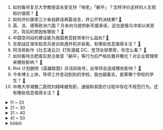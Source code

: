 1. 如何看待复旦大学教授梁永安支持「啃老」「躺平」？怎样评价这样的人生观和价值观？ [:link:](https://www.zhihu.com/question/548956438)
2. 如何评价唐家三少亲自辟谣再娶谣言，并公开判决结果? [:link:](https://www.zhihu.com/question/548982652)
3. 英、法、德等欧洲六国 7 月未向乌提供新军援承诺，这也是俄乌冲突以来首次，背后的原因有哪些？ [:link:](https://www.zhihu.com/question/548991890)
4. 中国空间站的建设能为我国老百姓带来什么益处? [:link:](https://www.zhihu.com/question/548919049)
5. 东部战区海军航空兵夜训突遇外机并驱离，有哪些信息值得关注？ [:link:](https://www.zhihu.com/question/548967972)
6. 阿汤哥新作《壮志凌云2》打败漫威 DC，登顶全球票房，你怎么看？ [:link:](https://www.zhihu.com/question/544447395)
7. 如何看待合肥查实房企故意「躺平」等行为后严格处置并曝光？对企业管理带来哪些影响？ [:link:](https://www.zhihu.com/question/548905878)
8. Riot 计划删除《英雄联盟》非活跃账号，此举将会造成哪些影响？ [:link:](https://www.zhihu.com/question/548785672)
9. 今年博士上岸，导师工作变动到别的学校，我也跟着去，是算哪个学校的学生？ [:link:](https://www.zhihu.com/question/547609664)
10. 中南大学湘雅二医院刘翔峰被免职，通报称其医疗过程中存在不规范行为。还有哪些信息值得关注？ [:link:](https://www.zhihu.com/question/548945879)
<details>
<summary>11 ~ 20</summary>

11. 驻法大使回应所谓台湾公投，称「不支持公投，如果要公投，那就 14 亿人投」，还有哪些信息值得注意？ [:link:](https://www.zhihu.com/question/548928479)
12. 弹道导弹冲出大气层后速度能达到20多马赫，那现代高超音速导弹是怎么和它们作区分的？ [:link:](https://www.zhihu.com/question/548135574)
13. 上班的时候一肚子怨气怎么发朋友圈？ [:link:](https://www.zhihu.com/question/544367807)
14. 写小说该如何坚持下去？ [:link:](https://www.zhihu.com/question/544522196)
15. 在你的心里，医生是一个怎样的职业？ [:link:](https://www.zhihu.com/question/544542345)
16. 《明日战记》票房扑街，对古天乐与香港电影影响有多大？ [:link:](https://www.zhihu.com/question/548484398)
17. 华五守门员是哪一所？ [:link:](https://www.zhihu.com/question/548782821)
18. 为什么鼠标放在鼠标垫上会更灵敏？ [:link:](https://www.zhihu.com/question/542880482)
19. 你听过领导说过最让你遍体生寒的话是什么？ [:link:](https://www.zhihu.com/question/321633612)
20. 如何建立自己的宏观经济分析框架？ [:link:](https://www.zhihu.com/question/46135259)
</details>
<details>
<summary>21 ~ 30</summary>

21. 有和我一样的 22 应届毕业生找不到工作觉得焦虑吗? [:link:](https://www.zhihu.com/question/520793028)
22. 能给我分享一首你最近单曲循环的歌吗？ [:link:](https://www.zhihu.com/question/547599940)
23. 你们为什么会相信游科做得出《黑神话》这样的巨作？ [:link:](https://www.zhihu.com/question/541052897)
24. 日本 14 家医院发鲜红色警告称疫情已达「灾难级别」，医疗体制正陷入崩溃，有哪些问题值得关注？ [:link:](https://www.zhihu.com/question/548919334)
25. 平安银行回应员工降薪，称「只是奖金打折，不是降薪」，如何看待这一回应？ [:link:](https://www.zhihu.com/question/548966146)
26. 上大学后有什么建议给准大学生？ [:link:](https://www.zhihu.com/question/49396543)
27. 硕士学历成为部分城市考公考编、落户的硬性条件，为此读「水硕」值得吗？你如何看待「水硕」？ [:link:](https://www.zhihu.com/question/548606059)
28. 黑龙江是不是中国夏季最宜居的省份？ [:link:](https://www.zhihu.com/question/544554830)
29. 如何看待恒大汽车天津工厂半年仅生产 200 辆汽车，恒大汽车恐遭并购？ [:link:](https://www.zhihu.com/question/548847209)
30. 河南婚礼现场，新郎被绑篮球架喷彩带倒饮料，拍摄者称「持续十几分钟」，如何看待婚闹习俗？ [:link:](https://www.zhihu.com/question/548919699)
</details>
<details>
<summary>31 ~ 40</summary>

31. 如果把刚刚出生的老虎幼崽换成小猫幼崽，不被发现的情况下，老虎妈妈会不会养到怀疑人生？ [:link:](https://www.zhihu.com/question/298866317)
32. 华为最新报告显示「华为员工 19.5 万人， 30 岁以下仅占 28% 」，哪些信息值得关注？ [:link:](https://www.zhihu.com/question/548914225)
33. 为什么雪姨一走，陆家落败得那么快？ [:link:](https://www.zhihu.com/question/546937984)
34. 美国多次掠夺叙利亚石油，油罐车一眼望不到头，如何看待这一行为？ [:link:](https://www.zhihu.com/question/548919532)
35. 电影《断·桥》开分 6.3，这个分数合理吗？ [:link:](https://www.zhihu.com/question/548465145)
36. 8 月 18 日茶颜悦色南京首店开业，黄牛代购一杯 200 元，对此你怎么看？为何此类事件层出不穷？ [:link:](https://www.zhihu.com/question/548839068)
37. 为何Switch成功了而 PSV 失败了？ [:link:](https://www.zhihu.com/question/264225190)
38. 劳荣枝案二审第一天庭审结束，否认「故意杀人罪」的全部指控，还有哪些信息值得关注？ [:link:](https://www.zhihu.com/question/548977991)
39. 如何看待网传百度网盘人工审核用户照片，百度官方称截图信息为造谣？我们如何保证上传网络的资料的隐私安全？ [:link:](https://www.zhihu.com/question/549035454)
40. 四川警方通报「成雅高速车祸造成 3 人死亡 3 人受伤」，目前肇事司机已被控制，具体情况如何？ [:link:](https://www.zhihu.com/question/549013077)
</details>
<details>
<summary>41 ~ 50</summary>

41. 为何有人认为春野樱后期是强行三忍？ [:link:](https://www.zhihu.com/question/309690949)
42. 中国足协接到有关部分俱乐部参与赌球举报，将与公安部门携手展开调查，这会带来哪些影响？ [:link:](https://www.zhihu.com/question/548934975)
43. 重庆涪陵区江北街道所辖山林山火复燃，此前这一山林的山火一度得到控制，目前最新情况如何？ [:link:](https://www.zhihu.com/question/548992850)
44. 《幻塔》国际服的成功，是否意味着《幻塔》现在算一部好游戏？ [:link:](https://www.zhihu.com/question/548560767)
45. 青海西宁大通县山洪灾害已造成 17 人死亡 17 人失联，目前当地情况如何？ [:link:](https://www.zhihu.com/question/548999642)
46. 名创优品致歉承认「走过弯路」，明年 3 月底前品牌完成「去日化」整改，如何看待这一回应？ [:link:](https://www.zhihu.com/question/548966447)
47. 茶颜悦色就南京开业风波致歉，称将调整两家门店营业时间，网红店如何避免代购、抢购等乱象？ [:link:](https://www.zhihu.com/question/549036560)
48. 请问各位摄影大佬入门时都是自学的吗? [:link:](https://www.zhihu.com/question/526454480)
49. 网红 50 万元卖自己微信号被判协议无效，如何从法律角度解读？微信号是否可以买卖？ [:link:](https://www.zhihu.com/question/547918494)
50. 商务部表示 1-7 月全国实际使用外资金额按可比口径同比增长 17.3%，这一数据说明了什么？ [:link:](https://www.zhihu.com/question/548947546)
</details><details>
<summary>bilibili</summary>

1. 【张予曦】前方心动暴击！面纱掉落是谁在疯狂心动 [:link:](//www.bilibili.com/video/BV1tW4y1h72Q)
2. 急！ [:link:](//www.bilibili.com/video/BV1yg41167G2)
3. 五首熟悉却又叫不出歌名的BGM❗你听过几首？一定要听到最后⚠️——钢琴Free Lucky，a thousand miles，end，his theme写不下了 [:link:](//www.bilibili.com/video/BV1oG411t7LB)
4. 没流量有多惨？影帝级演员都无人在意 [:link:](//www.bilibili.com/video/BV1sd4y1P7uT)
5. 点进来被骗！《Never Gonna Give You Up》高清重拍 [:link:](//www.bilibili.com/video/BV1EN4y1V7MB)
6. 「爱莉希雅」致 爱-A song for beloved【声优原创曲】 [:link:](//www.bilibili.com/video/BV1bB4y1L7qh)
7. 《原神》提纳里角色PV——「书已尽言」 [:link:](//www.bilibili.com/video/BV1914y1b7cV)
8. 今天不想讲法律 [:link:](//www.bilibili.com/video/BV1vB4y1B7NV)
9. 这叫声真的能引来流浪猫 [:link:](//www.bilibili.com/video/BV1qG411t7fK)
10. 【warma】在BUG中找游戏可太难了！ [:link:](//www.bilibili.com/video/BV1ue4y1f74U)
<details>
<summary>11 ~ 20</summary>

11. 他变了。 [:link:](//www.bilibili.com/video/BV17V4y1s7od)
12. 好了，可以换下一个梗了。 [:link:](//www.bilibili.com/video/BV1tv4y1c7Gf)
13. 《 最 强 蟹 黄 堡 》 [:link:](//www.bilibili.com/video/BV1vv4y1c734)
14. 友 谊 地 久 天 长 [:link:](//www.bilibili.com/video/BV1HB4y1L7Zb)
15. 是你！蕉太狼！ [:link:](//www.bilibili.com/video/BV1kd4y1P7bb)
16. 【Zc故事】当  代  情  圣 [:link:](//www.bilibili.com/video/BV1Jd4y1o7iq)
17. Shadow Of The Sun 清唱 [:link:](//www.bilibili.com/video/BV1EB4y1B7Wq)
18. 0 元 购，但 逃 得 快！ [:link:](//www.bilibili.com/video/BV1dY4y1c7N7)
19. 【何同学】我做了一个自己打字的键盘... [:link:](//www.bilibili.com/video/BV1W14y1b7Mq)
20. 《整顿职场》 [:link:](//www.bilibili.com/video/BV19U4y1C734)
</details>
<details>
<summary>21 ~ 30</summary>

21. 我，985高材生，全科老师，败给教育差距 [:link:](//www.bilibili.com/video/BV17a411N7nP)
22. 黑 怕 空 姐 [:link:](//www.bilibili.com/video/BV1J14y1b7y5)
23. 是泳装cos！ [:link:](//www.bilibili.com/video/BV1jd4y1P7NJ)
24. 想死后烧出舍利子吗  来来喝点加拿大的自来水 [:link:](//www.bilibili.com/video/BV1Yt4y1J7R4)
25. 随便传传 没人看 [:link:](//www.bilibili.com/video/BV1rU4y1C7aV)
26. Life Goes On，但是同步率100%【方舟小动画】 [:link:](//www.bilibili.com/video/BV1Jt4y137sy)
27. 【巫师】网红与资本简史 [:link:](//www.bilibili.com/video/BV1Ja411N7zD)
28. 【2233生日曲】任其蔚蓝 [:link:](//www.bilibili.com/video/BV11a411R71H)
29. 【原神剧场】少年意气，如清风，如明月 [:link:](//www.bilibili.com/video/BV1da411o789)
30. 千辛万苦，只为给猛禽一个温暖的家！ [:link:](//www.bilibili.com/video/BV1mU4y1C792)
</details>
<details>
<summary>31 ~ 40</summary>

31. 印度随手拍照片 [:link:](//www.bilibili.com/video/BV19Y4y1c7zV)
32. 这是我最后一次钓鱼！ [:link:](//www.bilibili.com/video/BV15d4y1P7uz)
33. 那一瞬间别说我们都愣住了，尴尬 [:link:](//www.bilibili.com/video/BV1JV4y1s7Ls)
34. 万字解析，《纸嫁衣》系列究竟讲了个怎样的故事？（上） [:link:](//www.bilibili.com/video/BV19P411L7e8)
35. 来，跟我一起抓鬼呀！经典网剧《灵魂摆渡》第一回 [:link:](//www.bilibili.com/video/BV1Mt4y137po)
36. 江 南 四 大 IKUN [:link:](//www.bilibili.com/video/BV1d14y1473u)
37. 我妹是真狠啊 [:link:](//www.bilibili.com/video/BV1Pd4y1P7HV)
38. 你这崩坏3是假的吧，来玩这款真崩坏3！ [:link:](//www.bilibili.com/video/BV14N4y1F7Tg)
39. 帮我看看这款页游到底是不是真原神？ [:link:](//www.bilibili.com/video/BV1214y147on)
40. 【俄罗斯街拍P30】落日余辉 尤其浪漫 | Semkavkvadrate [:link:](//www.bilibili.com/video/BV1EB4y1L76s)
</details>
<details>
<summary>41 ~ 50</summary>

41. 社死！在酒吧做驻唱，客人非要点鸡你太美，怎么办？【流浪05】 [:link:](//www.bilibili.com/video/BV1Ea411Z7iB)
42. 我找山寨明星ESO拍了期视频，还没剪完就解散了 [:link:](//www.bilibili.com/video/BV1KS4y1x7Pg)
43. 6个稀缺的冷门APP，你未必全知道！第3个人都看麻了 [:link:](//www.bilibili.com/video/BV1zU4y1C71c)
44. 尸体来咯！这是沉浸式死亡叭？ [:link:](//www.bilibili.com/video/BV1tN4y1V7FM)
45. 开胃又美味的《番茄肥牛锅》你心动了吗？ [:link:](//www.bilibili.com/video/BV1CY4y1c7Mp)
46. 大学晚会惊现MJ《犯罪高手》45度倾斜，直拍燃炸了！！！ [:link:](//www.bilibili.com/video/BV11v4y1F7tZ)
47. 【水果猎人】网络热门水果鉴定15 [:link:](//www.bilibili.com/video/BV1wt4y137iQ)
48. 讲一下捡来的小猫咪和我这半年的故事 爱你 [:link:](//www.bilibili.com/video/BV1La411Z79R)
49. 我就不该出门 [:link:](//www.bilibili.com/video/BV1LS4y1x7KX)
50. 这还能是.....植物大战僵尸【2】！？戴夫的老年生活！ [:link:](//www.bilibili.com/video/BV1Fd4y1N79Y)
</details>
<details>
<summary>51 ~ 60</summary>

51. 夏天容易缺水，西瓜汁还有鸡汤都能喝，能喝一点点…… [:link:](//www.bilibili.com/video/BV1kY4y1c7Vy)
52. 小小韩国人 还想跟我吵？呵不存在的 [:link:](//www.bilibili.com/video/BV1ia4y1f7Ka)
53. 理由无数种，目的就一个 [:link:](//www.bilibili.com/video/BV1Et4y137Qz)
54. 逃离蟹堡王 [:link:](//www.bilibili.com/video/BV17d4y1P7nm)
55. 重新发布的视频，比昨天发布的流畅一些，键盘音是通关时候的 [:link:](//www.bilibili.com/video/BV1ha411P7F7)
56. 高评分外卖轻食店吃出活虫，开在垃圾场旁边？【慧小媛】 [:link:](//www.bilibili.com/video/BV1ZY4y1c73J)
57. 自制哑铃音箱 悠悠球数据线 点赞手机充电器 [:link:](//www.bilibili.com/video/BV1U14y147WW)
58. 不要相信男人那张嘴！ [:link:](//www.bilibili.com/video/BV1XB4y167wg)
59. 每天一杯奶茶，血液竟会变成乳白色？ [:link:](//www.bilibili.com/video/BV1tB4y1L7HA)
60. “我删掉了我爸，然后被扇了” [:link:](//www.bilibili.com/video/BV1GG411t7pX)
</details>
<details>
<summary>61 ~ 70</summary>

61. 吃炸串吗？食材100块，卤油秘方10000块。 [:link:](//www.bilibili.com/video/BV1wG411b7iv)
62. 不小心打开了局长的浏览记录 [:link:](//www.bilibili.com/video/BV1Tg411C7Yk)
63. 这几天出门旅游啦 [:link:](//www.bilibili.com/video/BV1qd4y1P7Rs)
64. 【4K】历时六年，我在游戏中实现了云计算 [:link:](//www.bilibili.com/video/BV16G411t729)
65. 我算出了汤姆劈树力量有多大？到底有多痛？ [:link:](//www.bilibili.com/video/BV1Lt4y1379m)
66. 是时候证明自己的实力了。 [:link:](//www.bilibili.com/video/BV1wT411P7dT)
67. 惊天魔盗团拍的还是保守了的珍贵影像 [:link:](//www.bilibili.com/video/BV1xN4y1V7k9)
68. 【原神】耗时一年，我终于还完了这7000只若陀龙王 [:link:](//www.bilibili.com/video/BV1JB4y1B7ZE)
69. 三伏天，给打游戏的表妹降降温 [:link:](//www.bilibili.com/video/BV1QW4y1h79b)
70. 天上也要卷？国外大佬超清画面为我设定了人生新目标！ [:link:](//www.bilibili.com/video/BV13V4y1s7px)
</details>
<details>
<summary>71 ~ 80</summary>

71. “每只猫咪都有属于自己的专属图片” [:link:](//www.bilibili.com/video/BV1jG4y1a75B)
72. 金春禧  厨子探店¥313 [:link:](//www.bilibili.com/video/BV1gg411C7P5)
73. 有生之年终于住上了像宾馆一样的宿舍 [:link:](//www.bilibili.com/video/BV1hG411t7P9)
74. 退休语文教师竟和毒枭称兄道弟，原来…… [:link:](//www.bilibili.com/video/BV1xB4y1L7nH)
75. 你们知道广东凉茶和汤的区别吗 [:link:](//www.bilibili.com/video/BV19P411L7KG)
76. 关于我用一车瓜换了一只小奶猫这件事 [:link:](//www.bilibili.com/video/BV1WB4y1L7Jg)
77. 《TheShy 线 下 走 位》 [:link:](//www.bilibili.com/video/BV13e4y1f7bN)
78. “雨下整夜 我的爱溢出就像雨水” [:link:](//www.bilibili.com/video/BV1yP411L7oR)
79. 广东爸爸可以有多双标？ [:link:](//www.bilibili.com/video/BV1qV4y1s7ti)
80. 在互联网看多了高品质的生活，而丢失了自己的普通，所以大家忘了普通人是什么样的了 [:link:](//www.bilibili.com/video/BV1VN4y1V7ij)
</details>
<details>
<summary>81 ~ 90</summary>

81. 《国内军迷现状》 [:link:](//www.bilibili.com/video/BV1Ud4y1P71C)
82. 《崩爹3》动画短片「因爹而在的故事」 [:link:](//www.bilibili.com/video/BV1Vg411C7xp)
83. “克苏鲁恐怖”但主角全是狂战士，重金属R级爽番《地狱使者》 [:link:](//www.bilibili.com/video/BV1ZG411t7Uz)
84. 满汉全席里最贵的一道菜！竟然要用传说中的龙麟来做？？ [:link:](//www.bilibili.com/video/BV1SS4y1s7iC)
85. 夜跑时听恐怖音乐，会发生什么？ [:link:](//www.bilibili.com/video/BV13t4y1g7XZ)
86. 【鬼谷说】神经演化（其五）：脑智三分 所归于一 [:link:](//www.bilibili.com/video/BV13G411b7aH)
87. 【树叶 白姨】    鬼畜大电影   《你 的 名 字。》 [:link:](//www.bilibili.com/video/BV1dg41167yG)
88. 建议改名：哔哩哔哩向水冲 [:link:](//www.bilibili.com/video/BV1ZG4y1h7L9)
89. 面包螃蟹炒鸡蛋，简单实惠的早饭！ [:link:](//www.bilibili.com/video/BV1dY4y1c71U)
90. 小红帽:“你这外婆太假了。”【阅片无数Ⅱ 56】 [:link:](//www.bilibili.com/video/BV1Qt4y1g7iT)
</details>
<details>
<summary>91 ~ 100</summary>

91. 【 粉色海洋 | 官方MV 】周杰伦携手Romeo 放送浪漫 帅萌父子画面太梦幻 幸福感令人融化 [:link:](//www.bilibili.com/video/BV1Yv4y1c7gF)
92. 卧槽，这也太沉浸了吧 （暑假版） [:link:](//www.bilibili.com/video/BV17d4y1o7C6)
93. “00后整顿”后的组织 [:link:](//www.bilibili.com/video/BV1Nt4y137Ua)
94. 被鬼谷子戏耍，老头这辈子没这么憋屈过 [:link:](//www.bilibili.com/video/BV1RS4y1p7C8)
95. 见过金发最好看的人！爱豆就要染发染发染发！！ [:link:](//www.bilibili.com/video/BV1sS4y1W7Fi)
96. 当我打扮成老太太陪爷爷出门 [:link:](//www.bilibili.com/video/BV1yg41167yp)
97. 【末日城市100天】一人一枪！遭遇尸潮！！？#6 [:link:](//www.bilibili.com/video/BV1Ve4y1f7c9)
98. 反猫德联盟已经打入猫德学院，此地已不宜久留 [:link:](//www.bilibili.com/video/BV1sW4y1b78A)
99. 这游戏厂商“丧心病狂”式隐藏剧情！爆肝360小时猜想元气骑士背后故事 [:link:](//www.bilibili.com/video/BV1zT411A77N)
100. 晚自习下课，在操场上战斗的中二少年。 [:link:](//www.bilibili.com/video/BV1VB4y1k7xu)
</details></details>